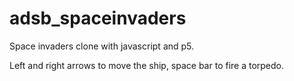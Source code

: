 # adsb_spaceinvaders
Space invaders clone with javascript and p5.

Left and right arrows to move the ship, space bar to fire a torpedo.
